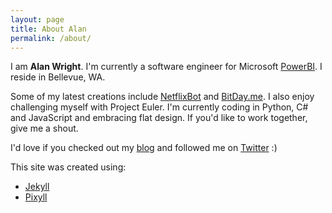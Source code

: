 ```yaml
---
layout: page
title: About Alan
permalink: /about/
---
```


I am **Alan Wright**. I'm currently a software engineer for Microsoft [PowerBI](http://powerbi.com). I reside in Bellevue, WA.

Some of my latest creations include [NetflixBot](http://github.com/alanwright/netflixbot) and [BitDay.me](http://bitday.me). I also enjoy challenging myself with Project Euler. I'm currently coding in Python, C# and JavaScript and embracing flat design. If you'd like to work together, give me a shout.

I'd love if you checked out my [blog](http://alan-wright.com) and followed me on [Twitter](http://twitter.com/iamalanwright) :)

This site was created using:

* [Jekyll](http://jekyllrb.com)
* [Pixyll](http://pixyll.com)
